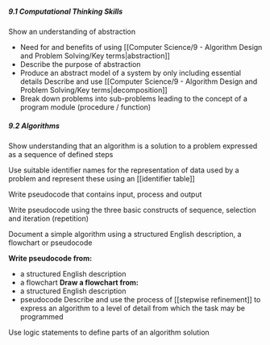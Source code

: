 
##### 9.1 Computational Thinking Skills
Show an understanding of abstraction 
- Need for and benefits of using [[Computer Science/9 - Algorithm Design and Problem Solving/Key terms|abstraction]] 
- Describe the purpose of abstraction 
- Produce an abstract model of a system by only including essential details
Describe and use [[Computer Science/9 - Algorithm Design and Problem Solving/Key terms|decomposition]] 
- Break down problems into sub-problems leading to the concept of a program module (procedure / function)

##### 9.2 Algorithms

Show understanding that an algorithm is a solution to a problem expressed as a sequence of defined steps 

Use suitable identifier names for the representation of data used by a problem and represent these using an [[identifier table]] 

Write pseudocode that contains input, process and output 

Write pseudocode using the three basic constructs of sequence, selection and iteration (repetition) 

Document a simple algorithm using a structured English description, a flowchart or pseudocode 

**Write pseudocode from:** 
- a structured English description 
- a flowchart 
**Draw a flowchart from:** 
- a structured English description 
- pseudocode
Describe and use the process of [[stepwise refinement]] to express an algorithm to a level of detail from which the task may be programmed

Use logic statements to define parts of an algorithm solution

